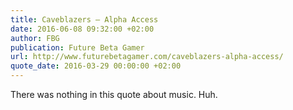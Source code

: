 ```yaml
---
title: Caveblazers – Alpha Access
date: 2016-06-08 09:32:00 +02:00
author: FBG
publication: Future Beta Gamer
url: http://www.futurebetagamer.com/caveblazers-alpha-access/
quote_date: 2016-03-29 00:00:00 +02:00
---
```


There was nothing in this quote about music. Huh.